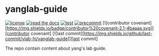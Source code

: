 # yanglab-guide

[![license](https://img.shields.io/github/license/ylab-hi/yanglab-guide)][license]
[![read the docs](https://img.shields.io/readthedocs/yanglab-guide/latest.svg?label=Read%20the%20Docs)][read the docs]
[![test](https://github.com/ylab-hi/yanglab-guide/workflows/Tests/badge.svg)][test]
[![precommit](https://img.shields.io/badge/pre--commit-enabled-brightgreen?logo=pre-commit&logoColor=white)][precommit]
[![contributor covenant][https://img.shields.io/badge/contributor%20covenant-2.1-4baaaa.svg]][contributor covenant]
[![last commit][https://img.shields.io/github/last-commit/ylab-hi/yanglab-guide]][last commit]

[license]: https://opensource.org/licenses/MIT
[read the docs]: https://pyboxes.readthedocs.io/
[test]: https://github.com/cauliyang/pybox/actions?workflow=Tests
[precommit]: https://github.com/pre-commit/pre-commit
[contributor covenant]: https://github.com/ylab-hi/yanglab-guide/blob/main/CODE_OF_CONDUCT.md
[last commit]: https://github.com/ylab-hi/yanglab-guide/commits/main

The repo contain content about yang's lab guide.

<!-- github-only -->

[contributor guide]: CONTRIBUTING.md
